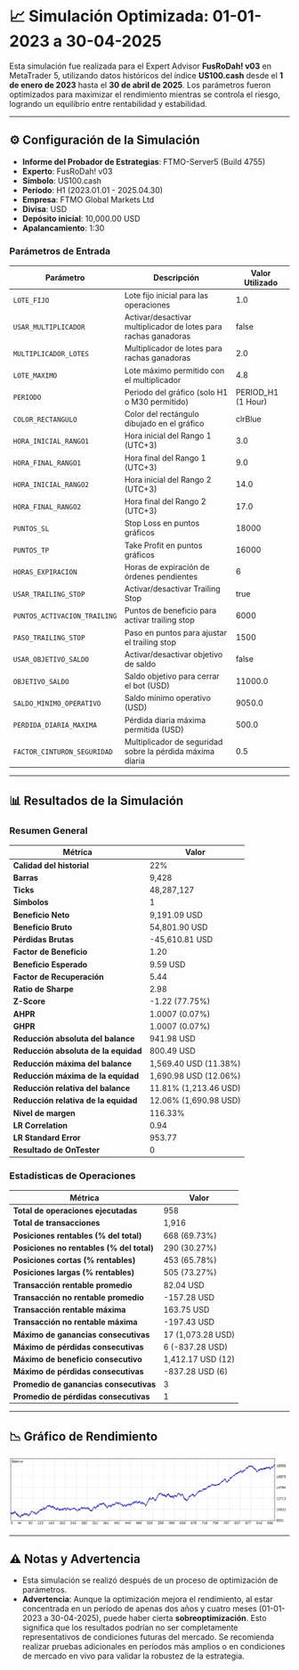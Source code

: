# 📈 Simulación Optimizada: 01-01-2023 a 30-04-2025

Esta simulación fue realizada para el Expert Advisor **FusRoDah! v03** en MetaTrader 5, utilizando datos históricos del índice **US100.cash** desde el **1 de enero de 2023** hasta el **30 de abril de 2025**. Los parámetros fueron optimizados para maximizar el rendimiento mientras se controla el riesgo, logrando un equilibrio entre rentabilidad y estabilidad.

---

## ⚙️ Configuración de la Simulación

- **Informe del Probador de Estrategias**: FTMO-Server5 (Build 4755)
- **Experto**: FusRoDah! v03
- **Símbolo**: US100.cash
- **Período**: H1 (2023.01.01 - 2025.04.30)
- **Empresa**: FTMO Global Markets Ltd
- **Divisa**: USD
- **Depósito inicial**: 10,000.00 USD
- **Apalancamiento**: 1:30

### Parámetros de Entrada

| Parámetro                   | Descripción                                               | Valor Utilizado   |
|-----------------------------|-----------------------------------------------------------|-------------------|
| `LOTE_FIJO`                 | Lote fijo inicial para las operaciones                    | 1.0               |
| `USAR_MULTIPLICADOR`        | Activar/desactivar multiplicador de lotes para rachas ganadoras | false             |
| `MULTIPLICADOR_LOTES`       | Multiplicador de lotes para rachas ganadoras              | 2.0               |
| `LOTE_MAXIMO`               | Lote máximo permitido con el multiplicador                | 4.8               |
| `PERIODO`                   | Periodo del gráfico (solo H1 o M30 permitido)             | PERIOD_H1 (1 Hour)|
| `COLOR_RECTANGULO`          | Color del rectángulo dibujado en el gráfico               | clrBlue           |
| `HORA_INICIAL_RANGO1`       | Hora inicial del Rango 1 (UTC+3)                          | 3.0               |
| `HORA_FINAL_RANGO1`         | Hora final del Rango 1 (UTC+3)                            | 9.0               |
| `HORA_INICIAL_RANGO2`       | Hora inicial del Rango 2 (UTC+3)                          | 14.0              |
| `HORA_FINAL_RANGO2`         | Hora final del Rango 2 (UTC+3)                            | 17.0              |
| `PUNTOS_SL`                 | Stop Loss en puntos gráficos                              | 18000             |
| `PUNTOS_TP`                 | Take Profit en puntos gráficos                            | 16000             |
| `HORAS_EXPIRACION`          | Horas de expiración de órdenes pendientes                 | 6                 |
| `USAR_TRAILING_STOP`        | Activar/desactivar Trailing Stop                          | true              |
| `PUNTOS_ACTIVACION_TRAILING`| Puntos de beneficio para activar trailing stop            | 6000              |
| `PASO_TRAILING_STOP`        | Paso en puntos para ajustar el trailing stop              | 1500              |
| `USAR_OBJETIVO_SALDO`       | Activar/desactivar objetivo de saldo                      | false             |
| `OBJETIVO_SALDO`            | Saldo objetivo para cerrar el bot (USD)                   | 11000.0           |
| `SALDO_MINIMO_OPERATIVO`    | Saldo mínimo operativo (USD)                              | 9050.0            |
| `PERDIDA_DIARIA_MAXIMA`     | Pérdida diaria máxima permitida (USD)                     | 500.0             |
| `FACTOR_CINTURON_SEGURIDAD` | Multiplicador de seguridad sobre la pérdida máxima diaria | 0.5               |

---

## 📊 Resultados de la Simulación

### Resumen General

| Métrica                          | Valor              |
|----------------------------------|--------------------|
| **Calidad del historial**        | 22%               |
| **Barras**                       | 9,428             |
| **Ticks**                        | 48,287,127        |
| **Símbolos**                     | 1                 |
| **Beneficio Neto**               | 9,191.09 USD      |
| **Beneficio Bruto**              | 54,801.90 USD     |
| **Pérdidas Brutas**              | -45,610.81 USD    |
| **Factor de Beneficio**          | 1.20              |
| **Beneficio Esperado**           | 9.59 USD          |
| **Factor de Recuperación**       | 5.44              |
| **Ratio de Sharpe**              | 2.98              |
| **Z-Score**                      | -1.22 (77.75%)    |
| **AHPR**                         | 1.0007 (0.07%)    |
| **GHPR**                         | 1.0007 (0.07%)    |
| **Reducción absoluta del balance** | 941.98 USD      |
| **Reducción absoluta de la equidad** | 800.49 USD    |
| **Reducción máxima del balance** | 1,569.40 USD (11.38%) |
| **Reducción máxima de la equidad** | 1,690.98 USD (12.06%) |
| **Reducción relativa del balance** | 11.81% (1,213.46 USD) |
| **Reducción relativa de la equidad** | 12.06% (1,690.98 USD) |
| **Nivel de margen**              | 116.33%           |
| **LR Correlation**               | 0.94              |
| **LR Standard Error**            | 953.77            |
| **Resultado de OnTester**        | 0                 |

### Estadísticas de Operaciones

| Métrica                                   | Valor              |
|-------------------------------------------|--------------------|
| **Total de operaciones ejecutadas**       | 958               |
| **Total de transacciones**                | 1,916             |
| **Posiciones rentables (% del total)**    | 668 (69.73%)      |
| **Posiciones no rentables (% del total)** | 290 (30.27%)      |
| **Posiciones cortas (% rentables)**       | 453 (65.78%)      |
| **Posiciones largas (% rentables)**       | 505 (73.27%)      |
| **Transacción rentable promedio**         | 82.04 USD         |
| **Transacción no rentable promedio**      | -157.28 USD       |
| **Transacción rentable máxima**           | 163.75 USD        |
| **Transacción no rentable máxima**        | -197.43 USD       |
| **Máximo de ganancias consecutivas**      | 17 (1,073.28 USD) |
| **Máximo de pérdidas consecutivas**       | 6 (-837.28 USD)   |
| **Máximo de beneficio consecutivo**       | 1,412.17 USD (12) |
| **Máximo de pérdidas consecutivas**       | -837.28 USD (6)   |
| **Promedio de ganancias consecutivas**    | 3                 |
| **Promedio de pérdidas consecutivas**     | 1                 |

---

## 📉 Gráfico de Rendimiento

![Gráfico General](ReportTester-550097663.png)

---

## ⚠️ Notas y Advertencia

- Esta simulación se realizó después de un proceso de optimización de parámetros.
- **Advertencia**: Aunque la optimización mejora el rendimiento, al estar concentrada en un período de apenas dos años y cuatro meses (01-01-2023 a 30-04-2025), puede haber cierta **sobreoptimización**. Esto significa que los resultados podrían no ser completamente representativos de condiciones futuras del mercado. Se recomienda realizar pruebas adicionales en períodos más amplios o en condiciones de mercado en vivo para validar la robustez de la estrategia.
